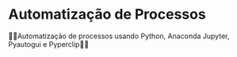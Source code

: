 # Automatização de Processos
🚀🐍Automatização de processos usando Python, Anaconda Jupyter, Pyautogui e Pyperclip🚀🐍

